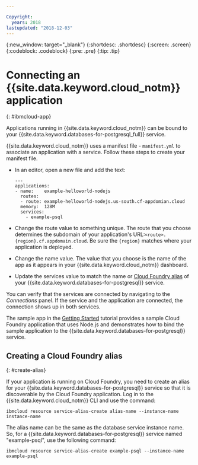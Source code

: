 ```yaml
---

Copyright:
  years: 2018
lastupdated: "2018-12-03"
---
```


{:new_window: target="_blank"}
{:shortdesc: .shortdesc}
{:screen: .screen}
{:codeblock: .codeblock}
{:pre: .pre}
{:tip: .tip}

# Connecting an {{site.data.keyword.cloud_notm}} application
{: #ibmcloud-app}

Applications running in {{site.data.keyword.cloud_notm}} can be bound to your {{site.data.keyword.databases-for-postgresql_full}} service. 

{{site.data.keyword.cloud_notm}} uses a manifest file - `manifest.yml` to associate an application with a service. Follow these steps to create your manifest file.
- In an editor, open a new file and add the text:
  ```
  ---
  applications:
  - name:    example-helloworld-nodejs
    routes:
    - route: example-helloworld-nodejs.us-south.cf-appdomian.cloud
    memory:  128M
    services:
      - example-psql
  ```

- Change the route value to something unique. The route that you choose determines the subdomain of your application's URL:`<route>.{region}.cf.appdomain.cloud`. Be sure the `{region}` matches where your application is deployed.
- Change the name value. The value that you choose is the name of the app as it appears in your {{site.data.keyword.cloud_notm}} dashboard.
- Update the services value to match the name or [Cloud Foundry alias](#create-alias) of your {{site.data.keyword.databases-for-postgresql}} service.

You can verify that the services are connected by navigating to the _Connections_ panel. If the service and the application are connected, the connection shows up in both services.

The sample app in the [Getting Started](/docs/services/databases-for-postgresql?topic=databases-for-postgresql-getting-started) tutorial provides a sample Cloud Foundry application that uses Node.js and demonstrates how to bind the sample application to the {{site.data.keyword.databases-for-postgresql}} service.

## Creating a Cloud Foundry alias
{: #create-alias}

If your application is running on Cloud Foundry, you need to create an alias for your {{site.data.keyword.databases-for-postgresql}} service so that it is discoverable by the Cloud Foundry application. Log in to the {{site.data.keyword.cloud_notm}} CLI and use the command:

`ibmcloud resource service-alias-create alias-name --instance-name instance-name`

The alias name can be the same as the database service instance name. So, for a {{site.data.keyword.databases-for-postgresql}} service named "example-psql", use the following command:

`ibmcloud resource service-alias-create example-psql --instance-name example-psql`





